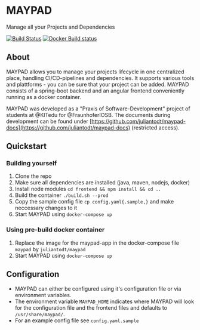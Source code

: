 # MAYPAD
Manage all your Projects and Dependencies

[![Build Status](https://travis-ci.com/juliantodt/maypad.svg?token=WavrDotJ1tgCTx4qgp2h&branch=master)](https://travis-ci.com/juliantodt/maypad)
[![Docker Build status](https://img.shields.io/badge/docker%20build-automated-blue.svg)](https://hub.docker.com/r/juliantodt/maypad)


## About
MAYPAD allows you to manage your projects lifecycle in one centralized place, handling CI/CD-pipelines and dependencies. It supports various tools and plattforms - you can be sure that your project can be added. MAYPAD consists of a spring-boot backend and an angular frontend conveniently running as a docker container.

MAYPAD was developed as a "Praxis of Software-Development" project of students at @KITedu for @FraunhoferIOSB. The documents during development can be found under [https://github.com/juliantodt/maypad-docs](https://github.com/juliantodt/maypad-docs) (restricted access).

## Quickstart

### Building yourself
1. Clone the repo
2. Make sure all dependencies are installed (java, maven, nodejs, docker)
3. Install node modules `cd frontend && npm install && cd ..`
4. Build the container `./build.sh --prod`
5. Copy the sample config file `cp config.yaml{.sample,}` and make neccessary changes to it
6. Start MAYPAD using `docker-compose up`

### Using pre-build docker container
1. Replace the image for the maypad-app in the docker-compose file `maypad` by `juliantodt/maypad`
2. Start MAYPAD using `docker-compose up`

## Configuration
* MAYPAD can either be configured using it's configuration file or via environment variables.
* The environment variable `MAYPAD_HOME` indicates where MAYPAD will look for the configuration file and the frontend files and defaults to `/usr/share/maypad/`.
* For an example config file see `config.yaml.sample`
